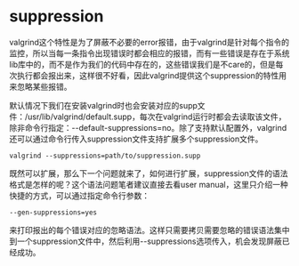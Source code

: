 # suppression
valgrind这个特性是为了屏蔽不必要的error报错，由于valgrind是针对每个指令的监控，所以当每一条指令出现错误时都会相应的报错，而有一些错误是存在于系统lib库中的，而不是作为我们的代码中存在的，这些错误我们是不care的，但是每次执行都会报出来，这样很不好看，因此valgrind提供这个suppression的特性用来忽略某些报错。

默认情况下我们在安装valgrind时也会安装对应的supp文件：/usr/lib/valgrind/default.supp，每次在valgrind运行时都会去读取该文件，除非命令行指定：--default-suppressions=no。除了支持默认配置外，valgrind还可以通过命令行传入suppression文件支持扩展多个suppression文件。
```
valgrind --suppressions=path/to/suppression.supp
```
既然可以扩展，那么下一个问题就来了，如何进行扩展，suppression文件的语法格式是怎样的呢？这个语法问题笔者建议直接去看user manual，这里只介绍一种快捷的方式，可以通过指定命令行参数：
```
--gen-suppressions=yes
```
来打印报出的每个错误对应的忽略语法。这样只需要拷贝需要忽略的错误语法集中到一个suppression文件中，然后利用--suppressions选项传入，机会发现屏蔽已经成功。

